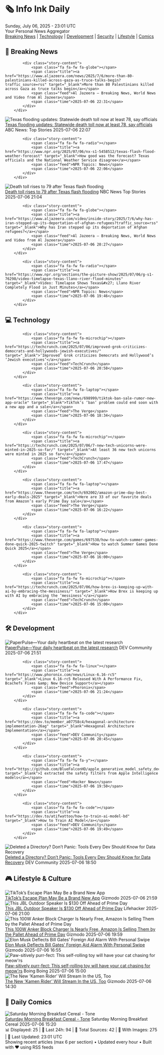 <!-- Processing 54 RSS feeds at 2025-07-06 23:01:38 UTC -->
<!-- Processing: XKCD -->
<!-- Processing: Saturday Morning Breakfast Cereal -->
<!-- Processing: Garfield -->
<!-- Processing: Girl Genius -->
<!-- Processing: CNN Top Stories -->
<!-- Processing: BBC World News -->
<!-- Processing: Al Jazeera Breaking News -->
<!-- Processing: NPR News -->
<!-- Processing: CBC News -->
<!-- Error processing https://rss.cbc.ca/lineup/topstories.xml: The read operation timed out -->
<!-- Processing: Associated Press Breaking -->
<!-- Processing: ABC News Breaking -->
<!-- Processing: NBC News Breaking -->
<!-- Processing: TechCrunch -->
<!-- Processing: The Verge -->
<!-- Processing: Slashdot -->
<!-- Processing: Lobsters Python -->
<!-- Processing: Phoronix Linux News -->
<!-- Processing: OMG! Ubuntu -->
<!-- Processing: Ubuntu Blog -->
<!-- Processing: InfoQ -->
<!-- Processing: Coding Horror -->
<!-- Processing: The Pragmatic Engineer -->
<!-- Processing: Kotaku -->
<!-- Processing: Krebs on Security -->
<!-- Processing: Schneier on Security -->
<!-- Generated 6 new posts out of 25 feeds processed -->
<div class="newspaper-header">
    <h1 class="newspaper-title">🗞️ Info Ink Daily</h1>
    <div class="newspaper-date">Sunday, July 06, 2025 - 23:01 UTC</div>
    <div class="newspaper-subtitle">Your Personal News Aggregator</div>
</div>

<div class="newspaper-nav">
    <a href="#breaking">Breaking News</a> |
    <a href="#tech">Technology</a> |
    <a href="#dev">Development</a> |
    <a href="#security">Security</a> |
    <a href="#lifestyle">Lifestyle</a> |
    <a href="#webcomics">Comics</a>
</div>

<div class="news-section breaking-news" id="breaking">
<h2 class="section-header">🚨 Breaking News</h2>
<div class="stories-container">
<div class="story">
            
            <div class="story-content">
                <span class="fa fa-fw fa-globe"></span>
                <span class="title"><a href="https://www.aljazeera.com/news/2025/7/6/more-than-80-palestinians-killed-across-gaza-as-truce-talks-begin?traffic_source=rss" target="_blank">More than 80 Palestinians killed across Gaza as truce talks begin</a></span>
                <span class="feed">Al Jazeera – Breaking News, World News and Video from Al Jazeera</span>
                <span class="time">2025-07-06 22:31</span>
            </div>
        </div>
<div class="story">
            <img src="https://s.abcnews.com/images/US/texas-flood-debris-pile-ap-jt-250705_1751732273113_hpMain_4x3t_384.jpg" alt="Texas flooding updates: Statewide death toll now at least 78, say officials" class="story-image" loading="lazy" onerror="this.style.display='none'">
            <div class="story-content">
                <span class="fa fa-fw fa-tv"></span>
                <span class="title"><a href="https://abcnews.go.com/US/live-updates/texas-flooding-updates-13-dead-20-campers-unaccounted/?id=123488468" target="_blank">Texas flooding updates: Statewide death toll now at least 78, say officials</a></span>
                <span class="feed">ABC News: Top Stories</span>
                <span class="time">2025-07-06 22:07</span>
            </div>
        </div>
<div class="story">
            
            <div class="story-content">
                <span class="fa fa-fw fa-radio"></span>
                <span class="title"><a href="https://www.npr.org/2025/07/06/nx-s1-5458512/texas-flash-flood-weather-forecast" target="_blank">How good was the forecast? Texas officials and the National Weather Service disagree</a></span>
                <span class="feed">NPR Topics: News</span>
                <span class="time">2025-07-06 22:06</span>
            </div>
        </div>
<div class="story">
            <img src="https://media-cldnry.s-nbcnews.com/image/upload/t_fit_1500w/mpx/2704722219/2025_07/1751835878659_now_brk_abbott_updates_flooding_250706_1920x1080-kjt032.jpg" alt="Death toll rises to 79 after Texas flash flooding" class="story-image" loading="lazy" onerror="this.style.display='none'">
            <div class="story-content">
                <span class="fa fa-fw fa-broadcast-tower"></span>
                <span class="title"><a href="https://www.nbcnews.com/now/video/gov-abbott-gives-updates-on-deadly-texas-flash-flood-242760773837" target="_blank">Death toll rises to 79 after Texas flash flooding</a></span>
                <span class="feed">NBC News Top Stories</span>
                <span class="time">2025-07-06 21:04</span>
            </div>
        </div>
<div class="story">
            
            <div class="story-content">
                <span class="fa fa-fw fa-globe"></span>
                <span class="title"><a href="https://www.aljazeera.com/video/inside-story/2025/7/6/why-has-iran-stepped-up-its-deportation-of-afghan-refugees?traffic_source=rss" target="_blank">Why has Iran stepped up its deportation of Afghan refugees?</a></span>
                <span class="feed">Al Jazeera – Breaking News, World News and Video from Al Jazeera</span>
                <span class="time">2025-07-06 20:27</span>
            </div>
        </div>
<div class="story">
            
            <div class="story-content">
                <span class="fa fa-fw fa-radio"></span>
                <span class="title"><a href="https://www.npr.org/sections/the-picture-show/2025/07/06/g-s1-76298/video-timelapse-texas-llano-river-flood-minutes" target="_blank">Video: Timelapse Shows Texas&#x27; Llano River Completely Flood in Just Minutes</a></span>
                <span class="feed">NPR Topics: News</span>
                <span class="time">2025-07-06 19:46</span>
            </div>
        </div>
</div>
</div>
<div class="news-section tech-news" id="tech">
<h2 class="section-header">💻 Technology</h2>
<div class="stories-container">
<div class="story">
            
            <div class="story-content">
                <span class="fa fa-fw fa-microchip"></span>
                <span class="title"><a href="https://techcrunch.com/2025/07/06/improved-grok-criticizes-democrats-and-hollywoods-jewish-executives/" target="_blank">‘Improved’ Grok criticizes Democrats and Hollywood’s ‘Jewish executives’</a></span>
                <span class="feed">TechCrunch</span>
                <span class="time">2025-07-06 20:58</span>
            </div>
        </div>
<div class="story">
            
            <div class="story-content">
                <span class="fa fa-fw fa-laptop"></span>
                <span class="title"><a href="https://www.theverge.com/news/698999/tiktok-ban-sale-rumor-new-app-oracle" target="_blank">TikTok’s ‘ban’ problem could end soon with a new app and a sale</a></span>
                <span class="feed">The Verge</span>
                <span class="time">2025-07-06 18:34</span>
            </div>
        </div>
<div class="story">
            
            <div class="story-content">
                <span class="fa fa-fw fa-microchip"></span>
                <span class="title"><a href="https://techcrunch.com/2025/07/06/7-new-tech-unicorns-were-minted-in-2025-so-far/" target="_blank">At least 36 new tech unicorns were minted in 2025 so far</a></span>
                <span class="feed">TechCrunch</span>
                <span class="time">2025-07-06 17:47</span>
            </div>
        </div>
<div class="story">
            
            <div class="story-content">
                <span class="fa fa-fw fa-laptop"></span>
                <span class="title"><a href="https://www.theverge.com/tech/692002/amazon-prime-day-best-early-deals-2025" target="_blank">Here are 33 of our favorite deals from Amazon’s early Prime Day sale</a></span>
                <span class="feed">The Verge</span>
                <span class="time">2025-07-06 16:22</span>
            </div>
        </div>
<div class="story">
            
            <div class="story-content">
                <span class="fa fa-fw fa-laptop"></span>
                <span class="title"><a href="https://www.theverge.com/games/697538/how-to-watch-summer-games-done-quick-2025-twitch" target="_blank">How to watch Summer Games Done Quick 2025</a></span>
                <span class="feed">The Verge</span>
                <span class="time">2025-07-06 16:00</span>
            </div>
        </div>
<div class="story">
            
            <div class="story-content">
                <span class="fa fa-fw fa-microchip"></span>
                <span class="title"><a href="https://techcrunch.com/2025/07/06/how-brex-is-keeping-up-with-ai-by-embracing-the-messiness/" target="_blank">How Brex is keeping up with AI by embracing the ‘messiness’</a></span>
                <span class="feed">TechCrunch</span>
                <span class="time">2025-07-06 15:00</span>
            </div>
        </div>
</div>
</div>
<div class="news-section dev-news" id="dev">
<h2 class="section-header">🛠️ Development</h2>
<div class="stories-container">
<div class="story">
            <img src="https://media2.dev.to/dynamic/image/width=800%2Cheight=%2Cfit=scale-down%2Cgravity=auto%2Cformat=auto/https%3A%2F%2Fdev-to-uploads.s3.amazonaws.com%2Fuploads%2Farticles%2Foqjz65t7mgyqbw31qdoy.png" alt="PaperPulse—Your daily heartbeat on the latest research" class="story-image" loading="lazy" onerror="this.style.display='none'">
            <div class="story-content">
                <span class="fa fa-fw fa-code"></span>
                <span class="title"><a href="https://dev.to/ifihan/paperpulse-your-daily-heartbeat-on-the-latest-research-46ko" target="_blank">PaperPulse—Your daily heartbeat on the latest research</a></span>
                <span class="feed">DEV Community</span>
                <span class="time">2025-07-06 21:51</span>
            </div>
        </div>
<div class="story">
            
            <div class="story-content">
                <span class="fa fa-fw fa-linux"></span>
                <span class="title"><a href="https://www.phoronix.com/news/Linux-6.16-rc5" target="_blank">Linux 6.16-rc5 Released With A Performance Fix, Bcachefs Fixes &amp; New Device Support</a></span>
                <span class="feed">Phoronix</span>
                <span class="time">2025-07-06 21:24</span>
            </div>
        </div>
<div class="story">
            
            <div class="story-content">
                <span class="fa fa-fw fa-code"></span>
                <span class="title"><a href="https://dev.to/member_a07758c4/hexagonal-architecture-implementation-26ag" target="_blank">Hexagonal Architecture Implementation</a></span>
                <span class="feed">DEV Community</span>
                <span class="time">2025-07-06 20:45</span>
            </div>
        </div>
<div class="story">
            
            <div class="story-content">
                <span class="fa fa-fw fa-y"></span>
                <span class="title"><a href="https://github.com/BlueFalconHD/apple_generative_model_safety_decrypted" target="_blank">I extracted the safety filters from Apple Intelligence models</a></span>
                <span class="feed">Hacker News</span>
                <span class="time">2025-07-06 19:50</span>
            </div>
        </div>
<div class="story">
            
            <div class="story-content">
                <span class="fa fa-fw fa-code"></span>
                <span class="title"><a href="https://dev.to/atifwattoo/how-to-train-ai-model-bd" target="_blank">How to Train AI Model</a></span>
                <span class="feed">DEV Community</span>
                <span class="time">2025-07-06 19:49</span>
            </div>
        </div>
<div class="story">
            <img src="https://media2.dev.to/dynamic/image/width=800%2Cheight=%2Cfit=scale-down%2Cgravity=auto%2Cformat=auto/https%3A%2F%2Fdev-to-uploads.s3.amazonaws.com%2Fuploads%2Farticles%2F14ub5w3ag8e7yocf21r7.png" alt="Deleted a Directory? Don’t Panic: Tools Every Dev Should Know for Data Recovery" class="story-image" loading="lazy" onerror="this.style.display='none'">
            <div class="story-content">
                <span class="fa fa-fw fa-code"></span>
                <span class="title"><a href="https://dev.to/lovestaco/deleted-a-directory-dont-panic-tools-every-dev-should-know-for-data-recovery-pml" target="_blank">Deleted a Directory? Don’t Panic: Tools Every Dev Should Know for Data Recovery</a></span>
                <span class="feed">DEV Community</span>
                <span class="time">2025-07-06 18:50</span>
            </div>
        </div>
</div>
</div>
<div class="news-section lifestyle-news" id="lifestyle">
<h2 class="section-header">🎮 Lifestyle & Culture</h2>
<div class="stories-container">
<div class="story">
            <img src="https://gizmodo.com/app/uploads/2024/08/TikTok-logo-1.jpg" alt="TikTok’s Escape Plan May Be a Brand New App" class="story-image" loading="lazy" onerror="this.style.display='none'">
            <div class="story-content">
                <span class="fa fa-fw fa-computer"></span>
                <span class="title"><a href="https://gizmodo.com/tiktoks-escape-plan-may-be-a-brand-new-app-2000624710" target="_blank">TikTok’s Escape Plan May Be a Brand New App</a></span>
                <span class="feed">Gizmodo</span>
                <span class="time">2025-07-06 21:59</span>
            </div>
        </div>
<div class="story">
            <img src="https://lifehacker.com/imagery/articles/01JV5DGY2NBXASXT124DVD9ZHB/hero-image.jpg" alt="This JBL Outdoor Speaker Is $130 Off Ahead of Prime Day" class="story-image" loading="lazy" onerror="this.style.display='none'">
            <div class="story-content">
                <span class="fa fa-fw fa-life-ring"></span>
                <span class="title"><a href="https://lifehacker.com/tech/jbl-xtreme-4-outdoor-speaker-amazon-sale?utm_medium=RSS" target="_blank">This JBL Outdoor Speaker Is $130 Off Ahead of Prime Day</a></span>
                <span class="feed">Lifehacker</span>
                <span class="time">2025-07-06 21:00</span>
            </div>
        </div>
<div class="story">
            <img src="https://gizmodo.com/app/uploads/2025/05/Anker-Prime-Charger.jpg" alt="This 100W Anker Block Charger Is Nearly Free, Amazon Is Selling Them by the Pallet Ahead of Prime Day" class="story-image" loading="lazy" onerror="this.style.display='none'">
            <div class="story-content">
                <span class="fa fa-fw fa-computer"></span>
                <span class="title"><a href="https://gizmodo.com/this-100w-anker-block-charger-is-nearly-free-amazon-is-selling-them-by-the-pallet-ahead-of-prime-day-2000624646" target="_blank">This 100W Anker Block Charger Is Nearly Free, Amazon Is Selling Them by the Pallet Ahead of Prime Day</a></span>
                <span class="feed">Gizmodo</span>
                <span class="time">2025-07-06 19:59</span>
            </div>
        </div>
<div class="story">
            <img src="https://gizmodo.com/app/uploads/2023/09/d671148892956d273b6e43ae841e1d74.jpg" alt="Elon Musk Deflects Bill Gates’ Foreign Aid Alarm With Personal Swipe" class="story-image" loading="lazy" onerror="this.style.display='none'">
            <div class="story-content">
                <span class="fa fa-fw fa-computer"></span>
                <span class="title"><a href="https://gizmodo.com/elon-musk-deflects-bill-gates-foreign-aid-alarm-with-personal-swipe-2000624554" target="_blank">Elon Musk Deflects Bill Gates’ Foreign Aid Alarm With Personal Swipe</a></span>
                <span class="feed">Gizmodo</span>
                <span class="time">2025-07-06 16:55</span>
            </div>
        </div>
<div class="story">
            <img src="https://i0.wp.com/boingboing.net/wp-content/uploads/2025/07/Cheerble-Ball.jpg?fit=1200%2C800&amp;quality=60&amp;ssl=1" alt="Paw-sitively purr-fect: This self-rolling toy will have your cat chasing for meow&#x27;rs" class="story-image" loading="lazy" onerror="this.style.display='none'">
            <div class="story-content">
                <span class="fa fa-fw fa-arrow-right"></span>
                <span class="title"><a href="https://boingboing.net/2025/07/06/paw-sitively-purr-fect-this-self-rolling-toy-will-have-your-cat-chasing-for-meowrs.html" target="_blank">Paw-sitively purr-fect: This self-rolling toy will have your cat chasing for meow&#x27;rs</a></span>
                <span class="feed">Boing Boing</span>
                <span class="time">2025-07-06 15:00</span>
            </div>
        </div>
<div class="story">
            <img src="https://gizmodo.com/app/uploads/2025/07/kamen_rider_zeztz.jpg" alt="The New ‘Kamen Rider’ Will Stream In the US, Too" class="story-image" loading="lazy" onerror="this.style.display='none'">
            <div class="story-content">
                <span class="fa fa-fw fa-computer"></span>
                <span class="title"><a href="https://gizmodo.com/the-new-kamen-rider-will-stream-in-the-us-too-2000624474" target="_blank">The New ‘Kamen Rider’ Will Stream In the US, Too</a></span>
                <span class="feed">Gizmodo</span>
                <span class="time">2025-07-06 14:30</span>
            </div>
        </div>
</div>
</div>
<div class="news-section webcomics-section" id="webcomics">
<h2 class="section-header">🎨 Daily Comics</h2>
<div class="stories-container">
<div class="story">
            <img src="https://www.smbc-comics.com/comics/1751598360-20250706.png" alt="Saturday Morning Breakfast Cereal - Tone" class="story-image" loading="lazy" onerror="this.style.display='none'">
            <div class="story-content">
                <span class="fa fa-fw fa-smile"></span>
                <span class="title"><a href="https://www.smbc-comics.com/comic/tone" target="_blank">Saturday Morning Breakfast Cereal - Tone</a></span>
                <span class="feed">Saturday Morning Breakfast Cereal</span>
                <span class="time">2025-07-06 15:20</span>
            </div>
        </div>
</div>
</div>

<div class="newspaper-footer">
    <div class="stats">
        📊 Displayed: 25 | 📅 Last 24h: 94 | 📡 Total Sources: 42 | 📸 With Images: 275 |
        🔄 Last Updated: 23:01 UTC
    </div>
    <div class="footer-note">
        Showing recent articles (max 6 per section) • Updated every hour • Built with ❤️ using RSS feeds
    </div>
</div>
